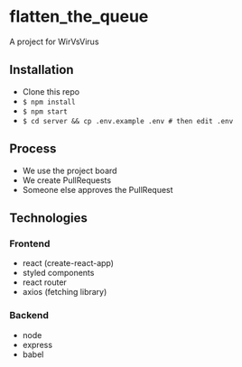 # flatten_the_queue

A project for WirVsVirus

## Installation

- Clone this repo
- `$ npm install`
- `$ npm start`
- `$ cd server && cp .env.example .env # then edit .env`

## Process
- We use the project board
- We create PullRequests
- Someone else approves the PullRequest

## Technologies

### Frontend
- react (create-react-app)
- styled components
- react router
- axios (fetching library)

### Backend
- node
- express
- babel
